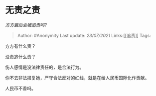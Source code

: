 # 无责之责
*方方最后会被追责吗?*

> Author: #Anonymity
> Last update: *23/07/2021*
> Links:[[追责]]
> Tags:

方方有什么责？

没责追什么责？

伤人感情是没法律责任的，是合法行为。

你不去非法报复她，严守合法反对的红线，就是在给人民币国际化作贡献。

人民币不香吗。

